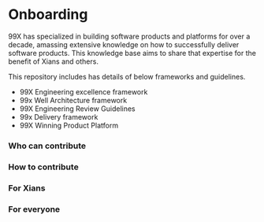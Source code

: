 # Onboarding

99X has specialized in building software products and platforms for over a decade, amassing extensive knowledge on how to successfully deliver software products. This knowledge base aims to share that expertise for the benefit of Xians and others.

This repository includes has details of below frameworks and guidelines.

- 99X Engineering excellence framework
- 99x Well Architecture framework
- 99X Engineering Review Guidelines
- 99x Delivery framework
- 99X Winning Product Platform

### Who can contribute

### How to contribute

### For Xians

### For everyone
